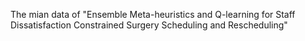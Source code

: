 The mian data of "Ensemble Meta-heuristics and Q-learning for Staff Dissatisfaction Constrained Surgery Scheduling and Rescheduling"
